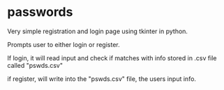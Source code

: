 # passwords
Very simple registration and login page using tkinter in python. 

Prompts user to either login or register. 

If login, it will read input and check if matches with info stored in .csv file called "pswds.csv"

if register, will write into the "pswds.csv" file, the users input info. 
